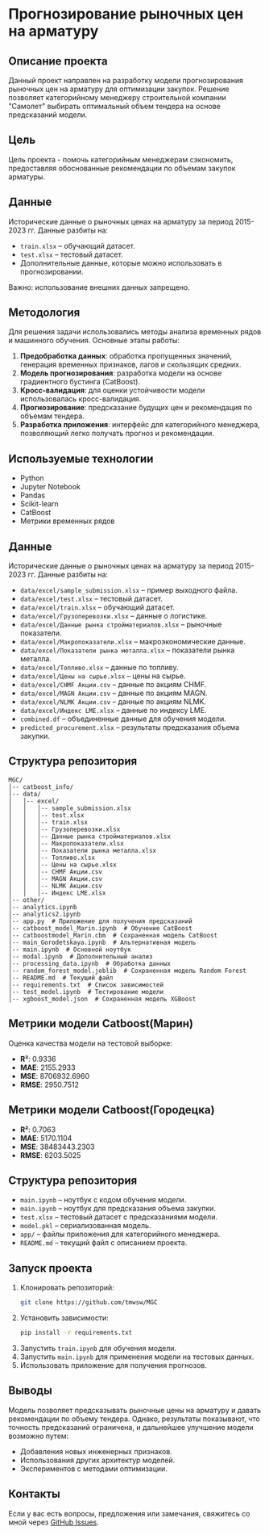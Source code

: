 # Прогнозирование рыночных цен на арматуру

## Описание проекта

Данный проект направлен на разработку модели прогнозирования рыночных цен на арматуру для оптимизации закупок. Решение позволяет категорийному менеджеру строительной компании "Самолет" выбирать оптимальный объем тендера на основе предсказаний модели.

## Цель

Цель проекта - помочь категорийным менеджерам сэкономить, предоставляя обоснованные рекомендации по объемам закупок арматуры.

## Данные

Исторические данные о рыночных ценах на арматуру за период 2015-2023 гг. Данные разбиты на:

- `train.xlsx` – обучающий датасет.
- `test.xlsx` – тестовый датасет.
- Дополнительные данные, которые можно использовать в прогнозировании.

Важно: использование внешних данных запрещено.

## Методология

Для решения задачи использовались методы анализа временных рядов и машинного обучения. Основные этапы работы:

1. **Предобработка данных**: обработка пропущенных значений, генерация временных признаков, лагов и скользящих средних.
2. **Модель прогнозирования**: разработка модели на основе градиентного бустинга (CatBoost).
3. **Кросс-валидация**: для оценки устойчивости модели использовалась кросс-валидация.
4. **Прогнозирование**: предсказание будущих цен и рекомендация по объемам тендера.
5. **Разработка приложения**: интерфейс для категорийного менеджера, позволяющий легко получать прогноз и рекомендации.

## Используемые технологии

- Python
- Jupyter Notebook
- Pandas
- Scikit-learn
- CatBoost
- Метрики временных рядов

## Данные

Исторические данные о рыночных ценах на арматуру за период 2015-2023 гг. Данные разбиты на:

- `data/excel/sample_submission.xlsx` – пример выходного файла.
- `data/excel/test.xlsx` – тестовый датасет.
- `data/excel/train.xlsx` – обучающий датасет.
- `data/excel/Грузоперевозки.xlsx` – данные о логистике.
- `data/excel/Данные рынка стройматериалов.xlsx` – рыночные показатели.
- `data/excel/Макропоказатели.xlsx` – макроэкономические данные.
- `data/excel/Показатели рынка металла.xlsx` – показатели рынка металла.
- `data/excel/Топливо.xlsx` – данные по топливу.
- `data/excel/Цены на сырье.xlsx` – цены на сырье.
- `data/excel/CHMF Акции.csv` – данные по акциям CHMF.
- `data/excel/MAGN Акции.csv` – данные по акциям MAGN.
- `data/excel/NLMK Акции.csv` – данные по акциям NLMK.
- `data/excel/Индекс LME.xlsx` – данные по индексу LME.
- `combined.df` – объединенные данные для обучения модели.
- `predicted_procurement.xlsx` – результаты предсказания объема закупки.

## Структура репозитория

```
MGC/
│-- catboost_info/
│-- data/
│   │-- excel/
│   │   │-- sample_submission.xlsx
│   │   │-- test.xlsx
│   │   │-- train.xlsx
│   │   │-- Грузоперевозки.xlsx
│   │   │-- Данные рынка стройматериалов.xlsx
│   │   │-- Макропоказатели.xlsx
│   │   │-- Показатели рынка металла.xlsx
│   │   │-- Топливо.xlsx
│   │   │-- Цены на сырье.xlsx
│   │   │-- CHMF Акции.csv
│   │   │-- MAGN Акции.csv
│   │   │-- NLMK Акции.csv
│   │   │-- Индекс LME.xlsx
│-- other/
│-- analytics.ipynb
│-- analytics2.ipynb
│-- app.py  # Приложение для получения предсказаний
│-- catboost_model_Marin.ipynb  # Обучение CatBoost
│-- catboostmodel_Marin.cbm  # Сохраненная модель CatBoost
│-- main_Gorodetskaya.ipynb  # Альтернативная модель
│-- main.ipynb  # Основной ноутбук
│-- modal.ipynb  # Дополнительный анализ
│-- processing_data.ipynb  # Обработка данных
│-- random_forest_model.joblib  # Сохраненная модель Random Forest
│-- README.md  # Текущий файл
│-- requirements.txt  # Список зависимостей
│-- test_model.ipynb  # Тестирование модели
│-- xgboost_model.json  # Сохраненная модель XGBoost
```

## Метрики модели Catboost(Марин)

Оценка качества модели на тестовой выборке:

- **R²**: 0.9336
- **MAE**: 2155.2933
- **MSE**: 8706932.6960
- **RMSE**: 2950.7512


## Метрики модели Catboost(Городецка)

- **R²**: 0.7063
- **MAE**: 5170.1104
- **MSE**: 38483443.2303
- **RMSE**: 6203.5025

## Структура репозитория

- `main.ipynb` – ноутбук с кодом обучения модели.
- `main.ipynb` – ноутбук для предсказания объема закупки.
- `test.xlsx` – тестовый датасет с предсказаниями модели.
- `model.pkl` – сериализованная модель.
- `app/` – файлы приложения для категорийного менеджера.
- `README.md` – текущий файл с описанием проекта.

## Запуск проекта

1. Клонировать репозиторий:
   ```sh
   git clone https://github.com/tmwsw/MGC
   ```
2. Установить зависимости:
   ```sh
   pip install -r requirements.txt
   ```
3. Запустить `train.ipynb` для обучения модели.
4. Запустить `main.ipynb` для применения модели на тестовых данных.
5. Использовать приложение для получения прогнозов.

## Выводы

Модель позволяет предсказывать рыночные цены на арматуру и давать рекомендации по объему тендера. Однако, результаты показывают, что точность предсказаний ограничена, и дальнейшее улучшение модели возможно путем:

- Добавления новых инженерных признаков.
- Использования других архитектур моделей.
- Экспериментов с методами оптимизации.

## Контакты

Если у вас есть вопросы, предложения или замечания, свяжитесь со мной через [GitHub Issues](https://github.com/tmwsw/MGC/issues).
